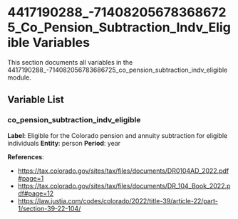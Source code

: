 # 4417190288_-714082056783686725_Co_Pension_Subtraction_Indv_Eligible Variables

This section documents all variables in the 4417190288_-714082056783686725_co_pension_subtraction_indv_eligible module.

## Variable List

### co_pension_subtraction_indv_eligible

**Label**: Eligible for the Colorado pension and annuity subtraction for eligible individuals
**Entity**: person
**Period**: year

**References**:
- https://tax.colorado.gov/sites/tax/files/documents/DR0104AD_2022.pdf#page=1
- https://tax.colorado.gov/sites/tax/files/documents/DR_104_Book_2022.pdf#page=12
- https://law.justia.com/codes/colorado/2022/title-39/article-22/part-1/section-39-22-104/
